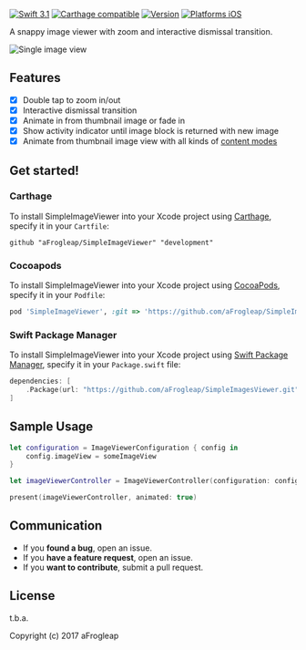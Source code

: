 
[![Swift 3.1](https://img.shields.io/badge/Swift-3.1-orange.svg?style=flat)](https://developer.apple.com/swift/)
[![Carthage compatible](https://img.shields.io/badge/Carthage-compatible-4BC51D.svg?style=flat)](https://github.com/Carthage/Carthage)
[![Version](https://img.shields.io/cocoapods/v/SimpleImageViewer.svg?style=flat)](http://cocoadocs.org/docsets/SimpleImageViewer)
[![Platforms iOS](https://img.shields.io/badge/Platforms-iOS-lightgray.svg?style=flat)](https://developer.apple.com/swift/)

A snappy image viewer with zoom and interactive dismissal transition. 

![Single image view](https://github.com/aFrogleap/SimpleImageViewer/blob/development/Documentation/example.gif)

## Features

- [x] Double tap to zoom in/out
- [x] Interactive dismissal transition
- [x] Animate in from thumbnail image or fade in
- [x] Show activity indicator until image block is returned with new image
- [x] Animate from thumbnail image view with all kinds of [content modes](https://developer.apple.com/documentation/uikit/uiviewcontentmode)

## Get started!

### Carthage

To install SimpleImageViewer into your Xcode project using [Carthage](https://github.com/Carthage/Carthage), specify it in your `Cartfile`:

```ogdl
github "aFrogleap/SimpleImageViewer" "development"
```

### Cocoapods

To install SimpleImageViewer into your Xcode project using [CocoaPods](http://cocoapods.org), specify it in your `Podfile`:

```ruby
pod 'SimpleImageViewer', :git => 'https://github.com/aFrogleap/SimpleImageViewer.git', :branch => 'development'
```

### Swift Package Manager

To install SimpleImageViewer into your Xcode project using [Swift Package Manager](https://swift.org/package-manager), specify it in your `Package.swift` file:

```swift
dependencies: [
    .Package(url: "https://github.com/aFrogleap/SimpleImagesViewer.git", majorVersion: 0)
]
```

## Sample Usage
```swift
let configuration = ImageViewerConfiguration { config in
    config.imageView = someImageView
}

let imageViewerController = ImageViewerController(configuration: configuration)

present(imageViewerController, animated: true)

```

## Communication
- If you **found a bug**, open an issue.
- If you **have a feature request**, open an issue.
- If you **want to contribute**, submit a pull request.

## License

t.b.a.

Copyright (c) 2017 aFrogleap
